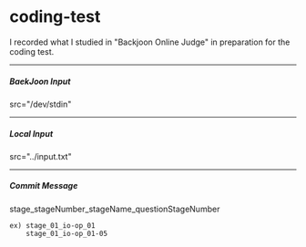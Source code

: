 # coding-test

I recorded what I studied in "Backjoon Online Judge" in preparation for the coding test.

---

##### BaekJoon Input

src="/dev/stdin"

---

##### Local Input

src="../input.txt"

---

##### Commit Message

stage_stageNumber_stageName_questionStageNumber

    ex) stage_01_io-op_01
        stage_01_io-op_01-05
